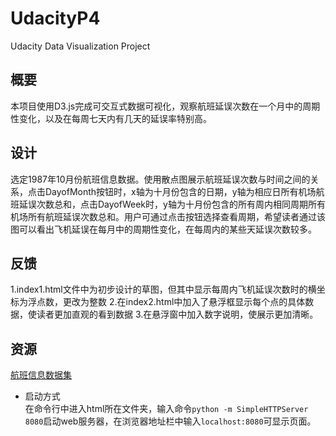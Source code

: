 # UdacityP4
Udacity Data Visualization Project

## 概要  
本项目使用D3.js完成可交互式数据可视化，观察航班延误次数在一个月中的周期性变化，以及在每周七天内有几天的延误率特别高。
## 设计  
选定1987年10月份航班信息数据。使用散点图展示航班延误次数与时间之间的关系，点击DayofMonth按钮时，x轴为十月份包含的日期，y轴为相应日所有机场航班延误次数总和，点击DayofWeek时，y轴为十月份包含的所有周内相同周期所有机场所有航班延误次数总和。用户可通过点击按钮选择查看周期，希望读者通过该图可以看出飞机延误在每月中的周期性变化，在每周内的某些天延误次数较多。

## 反馈
1.index1.html文件中为初步设计的草图，但其中显示每周内飞机延误次数时的横坐标为浮点数，更改为整数
2.在index2.html中加入了悬浮框显示每个点的具体数据，使读者更加直观的看到数据
3.在悬浮窗中加入数字说明，使展示更加清晰。
## 资源
[航班信息数据集](http://stat-computing.org/dataexpo/2009/the-data.html)  

- 启动方式  
在命令行中进入html所在文件夹，输入命令`python -m SimpleHTTPServer 8080`启动web服务器，在浏览器地址栏中输入`localhost:8080`可显示页面。
